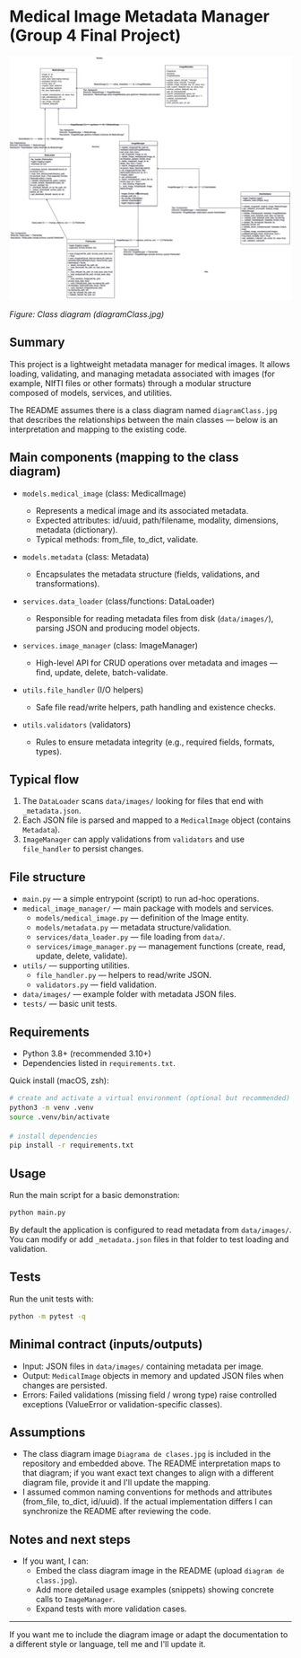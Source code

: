 # Medical Image Metadata Manager (Group 4 Final Project)

![Class diagram](diagramClass.jpg)

*Figure: Class diagram (diagramClass.jpg)*

## Summary

This project is a lightweight metadata manager for medical images. It allows loading, validating, and managing metadata associated with images (for example, NIfTI files or other formats) through a modular structure composed of models, services, and utilities.

The README assumes there is a class diagram named `diagramClass.jpg` that describes the relationships between the main classes — below is an interpretation and mapping to the existing code.

## Main components (mapping to the class diagram)

- `models.medical_image` (class: MedicalImage)
  - Represents a medical image and its associated metadata.
  - Expected attributes: id/uuid, path/filename, modality, dimensions, metadata (dictionary).
  - Typical methods: from_file, to_dict, validate.

- `models.metadata` (class: Metadata)
  - Encapsulates the metadata structure (fields, validations, and transformations).

- `services.data_loader` (class/functions: DataLoader)
  - Responsible for reading metadata files from disk (`data/images/`), parsing JSON and producing model objects.

- `services.image_manager` (class: ImageManager)
  - High-level API for CRUD operations over metadata and images — find, update, delete, batch-validate.

- `utils.file_handler` (I/O helpers)
  - Safe file read/write helpers, path handling and existence checks.

- `utils.validators` (validators)
  - Rules to ensure metadata integrity (e.g., required fields, formats, types).

## Typical flow

1. The `DataLoader` scans `data/images/` looking for files that end with `_metadata.json`.
2. Each JSON file is parsed and mapped to a `MedicalImage` object (contains `Metadata`).
3. `ImageManager` can apply validations from `validators` and use `file_handler` to persist changes.

## File structure

- `main.py` — a simple entrypoint (script) to run ad-hoc operations.
- `medical_image_manager/` — main package with models and services.
  - `models/medical_image.py` — definition of the Image entity.
  - `models/metadata.py` — metadata structure/validation.
  - `services/data_loader.py` — file loading from `data/`.
  - `services/image_manager.py` — management functions (create, read, update, delete, validate).
- `utils/` — supporting utilities.
  - `file_handler.py` — helpers to read/write JSON.
  - `validators.py` — field validation.
- `data/images/` — example folder with metadata JSON files.
- `tests/` — basic unit tests.

## Requirements

- Python 3.8+ (recommended 3.10+)
- Dependencies listed in `requirements.txt`.

Quick install (macOS, zsh):

```bash
# create and activate a virtual environment (optional but recommended)
python3 -m venv .venv
source .venv/bin/activate

# install dependencies
pip install -r requirements.txt
```

## Usage

Run the main script for a basic demonstration:

```bash
python main.py
```

By default the application is configured to read metadata from `data/images/`. You can modify or add `_metadata.json` files in that folder to test loading and validation.

## Tests

Run the unit tests with:

```bash
python -m pytest -q
```

## Minimal contract (inputs/outputs)

- Input: JSON files in `data/images/` containing metadata per image.
- Output: `MedicalImage` objects in memory and updated JSON files when changes are persisted.
- Errors: Failed validations (missing field / wrong type) raise controlled exceptions (ValueError or validation-specific classes).

## Assumptions

- The class diagram image `Diagrama de clases.jpg` is included in the repository and embedded above. The README interpretation maps to that diagram; if you want exact text changes to align with a different diagram file, provide it and I'll update the mapping.
- I assumed common naming conventions for methods and attributes (from_file, to_dict, id/uuid). If the actual implementation differs I can synchronize the README after reviewing the code.

## Notes and next steps

- If you want, I can:
  - Embed the class diagram image in the README (upload `diagram de class.jpg`).
  - Add more detailed usage examples (snippets) showing concrete calls to `ImageManager`.
  - Expand tests with more validation cases.

---

If you want me to include the diagram image or adapt the documentation to a different style or language, tell me and I'll update it.